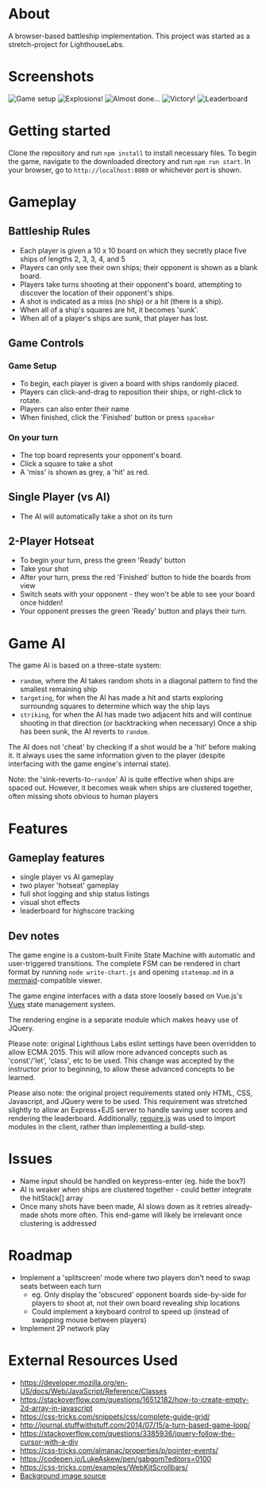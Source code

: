 # About
A browser-based battleship implementation. This project was started as a stretch-project for LighthouseLabs.

# Screenshots
![Game setup](/docs/1-setup.png)
![Explosions!](/docs/2-explosion.png)
![Almost done...](/docs/3-gameplay.png)
![Victory!](/docs/4-victory.png)
![Leaderboard](/docs/5-leaderboard.png)

# Getting started
Clone the repository and run `npm install` to install necessary files. To begin the game, navigate to the downloaded directory and run `npm run start`. In your browser, go to `http://localhost:8080` or whichever port is shown.

# Gameplay
## Battleship Rules
- Each player is given a 10 x 10 board on which they secretly place five ships of lengths 2, 3, 3, 4, and 5
- Players can only see their own ships; their opponent is shown as a blank board.
- Players take turns shooting at their opponent's board, attempting to discover the location of their opponent's ships.
- A shot is indicated as a miss (no ship) or a hit (there is a ship).
- When all of a ship's squares are hit, it becomes 'sunk'.
- When all of a player's ships are sunk, that player has lost.

## Game Controls
### Game Setup
- To begin, each player is given a board with ships randomly placed.
- Players can click-and-drag to reposition their ships, or right-click to rotate.
- Players can also enter their name
- When finished, click the 'Finished' button or press `spacebar`

### On your turn
- The top board represents your opponent's board.
- Click a square to take a shot
- A 'miss' is shown as grey, a 'hit' as red.

## Single Player (vs AI)
- The AI will automatically take a shot on its turn

## 2-Player Hotseat
- To begin your turn, press the green 'Ready' button
- Take your shot
- After your turn, press the red 'Finished' button to hide the boards from view
- Switch seats with your opponent - they won't be able to see your board once hidden!
- Your opponent presses the green 'Ready' button and plays their turn.

# Game AI
The game AI is based on a three-state system:
- `random`, where the AI takes random shots in a diagonal pattern to find the smallest remaining ship
- `targeting`, for when the AI has made a hit and starts exploring surroundng squares to determine which way the ship lays
- `striking`, for when the AI has made two adjacent hits and will continue shooting in that direction (or backtracking when necessary)
Once a ship has been sunk, the AI reverts to `random`.

The AI does not 'cheat' by checking if a shot would be a 'hit' before making it. It always uses the same information given to the player (despite interfacing with the game engine's internal state).

Note: the 'sink-reverts-to-`random`' AI is quite effective when ships are spaced out. However, it becomes weak when ships are clustered together, often missing shots obvious to human players

# Features
## Gameplay features
- single player vs AI gameplay
- two player 'hotseat' gameplay
- full shot logging and ship status listings
- visual shot effects
- leaderboard for highscore tracking

## Dev notes
The game engine is a custom-built Finite State Machine with automatic and user-triggered transitions. The complete FSM can be rendered in chart format by running `node write-chart.js` and opening `statemap.md` in a [mermaid](https://mermaidjs.github.io/)-compatible viewer.

The game engine interfaces with a data store loosely based on Vue.js's [Vuex](https://github.com/vuejs/vuex) state management system.

The rendering engine is a separate module which makes heavy use of JQuery.

Please note: original Lighthous Labs eslint settings have been overridden to allow ECMA 2015. This will allow more advanced concepts such as 'const'/'let', 'class', etc to be used. This change was accepted by the instructor prior to beginning, to allow these advanced concepts to be learned.

Please also note: the original project requirements stated only HTML, CSS, Javascript, and JQuery were to be used. This requirement was stretched slightly to allow an Express+EJS server to handle saving user scores and rendering the leaderboard. Additionally, [require.js](https://github.com/requirejs/requirejs) was used to import modules in the client, rather than implementing a build-step.

# Issues
- Name input should be handled on keypress-enter (eg. hide the box?)
- AI is weaker when ships are clustered together - could better integrate the hitStack[] array
- Once many shots have been made, AI slows down as it retries already-made shots more often. This end-game will likely be irrelevant once clustering is addressed

# Roadmap
- Implement a 'splitscreen' mode where two players don't need to swap seats between each turn
  - eg. Only display the 'obscured' opponent boards side-by-side for players to shoot at, not their own board revealing ship locations
  - Could implement a keyboard control to speed up (instead of swapping mouse between players)
- Implement 2P network play

# External Resources Used
- https://developer.mozilla.org/en-US/docs/Web/JavaScript/Reference/Classes
- https://stackoverflow.com/questions/16512182/how-to-create-empty-2d-array-in-javascript
- https://css-tricks.com/snippets/css/complete-guide-grid/
- http://journal.stuffwithstuff.com/2014/07/15/a-turn-based-game-loop/
- https://stackoverflow.com/questions/3385936/jquery-follow-the-cursor-with-a-div
- https://css-tricks.com/almanac/properties/p/pointer-events/
- https://codepen.io/LukeAskew/pen/gabgom?editors=0100
- https://css-tricks.com/examples/WebKitScrollbars/
- [Background image source](http://www.kcra.com/article/grandmother-contracts-flesh-eating-bacteria-from-myrtle-beach-ocean-water-family-claims/10395694)